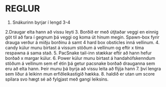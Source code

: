 # REGLUR
1. Snákurinn byrjar í lengd 3-4

2.Draugar elta hann að vissu leyti
3. Borðið er með útjtaðar veggi en einnig göt til að fara í gegnum þá veggi og koma út hinum megin. Spawn-box fyrir drauga verður á miðju borðinu á samt 4 hard box obsticles inná vellinum.
4. candy kúlur munu birtast á vissum stöðum á vellinum og eftir x tíma respawna á sama stað.
5. PacSnake tail-inn stækkar eftir að hann hefur borðað x margar kúlur.
6. Power kúlur munu birtast á handahófskenndum stöðum á vellinum sem ef étin þá getur pacsnake borðað drauganna sem eru að elta hann. Þeir munu þá byrja að vissu leita að flýja hann
7. því lengra sem líður á leikinn mun erfiðleikastigið hækka.
8. haldið er utan um score spilara svo hægt sé að fylgjast með gangi leiksins.
